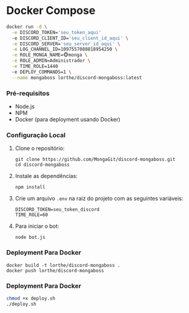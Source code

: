 ﻿
# Docker Compose
```bash
docker run -d \
  -e DISCORD_TOKEN='seu_token_aqui'
  -e DISCORD_CLIENT_ID='seu_client_id_aqui' \
  -e DISCORD_SERVER='seu_server_id_aqui' \
  -e LOG_CHANNEL_ID=1097557088818954250 \
  -e ROLE_MONGA_NAME=🐵monga \
  -e ROLE_ADMIN=Administrador \
  -e TIME_ROLE=1440
  -e DEPLOY_COMMANDS=1 \
  --name mongaboss lorthe/discord-mongaboss:latest
````
### Pré-requisitos  

- Node.js  
- NPM  
- Docker (para deployment usando Docker)  

### Configuração Local

1. Clone o repositório:  
   ```  
   git clone https://github.com/MongaGit/discord-mongaboss.git  
   cd discord-mongaboss  
   ```  
3. Instale as dependências:
   ```  
   npm install  
   ```  
4. Crie um arquivo `.env` na raiz do projeto com as seguintes variáveis:  
   ```  
   DISCORD_TOKEN=seu_token_discord  
   TIME_ROLE=60  
   ```  
5. Para iniciar o bot:  
   ```  
   node bot.js  
   ```  

### Deployment Para Docker
```  
docker build -t lorthe/discord-mongaboss .
docker push lorthe/discord-mongaboss 
```  

### Deployment Para Docker
```bash
chmod +x deploy.sh
./deploy.sh  
```

